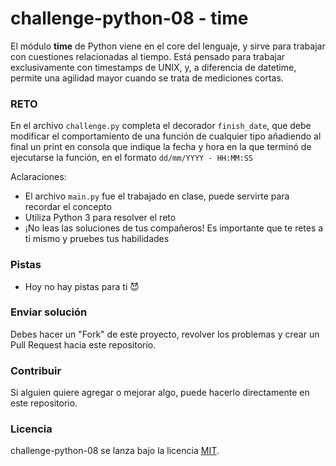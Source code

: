 # challenge-python-08 - time

El módulo **time** de Python viene en el core del lenguaje, y sirve para trabajar con cuestiones relacionadas al tiempo. Está pensado para trabajar exclusivamente con timestamps de UNIX, y, a diferencia de datetime, permite una agilidad mayor cuando se trata de mediciones cortas.

### RETO

En el archivo `challenge.py` completa el decorador `finish_date`, que debe modificar el comportamiento de una función de cualquier tipo añadiendo al final un print en consola que indique la fecha y hora en la que terminó de ejecutarse la función, en el formato `dd/mm/YYYY - HH:MM:SS`

Aclaraciones:

- El archivo `main.py` fue el trabajado en clase, puede servirte para recordar el concepto
- Utiliza Python 3 para resolver el reto
- ¡No leas las soluciones de tus compañeros! Es importante que te retes a ti mismo y pruebes tus habilidades

### Pistas

- Hoy no hay pistas para ti 😈

### Enviar solución

Debes hacer un "Fork" de este proyecto, revolver los problemas y crear un Pull Request hacia este repositorio.

### Contribuir

Si alguien quiere agregar o mejorar algo, puede hacerlo directamente en este repositorio.

### Licencia

challenge-python-08 se lanza bajo la licencia [MIT](https://opensource.org/licenses/MIT).
